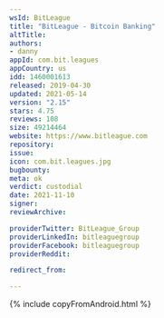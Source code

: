 ```yaml
---
wsId: BitLeague
title: "BitLeague - Bitcoin Banking"
altTitle: 
authors:
- danny
appId: com.bit.leagues
appCountry: us
idd: 1460001613
released: 2019-04-30
updated: 2021-05-14
version: "2.15"
stars: 4.75
reviews: 108
size: 49214464
website: https://www.bitleague.com
repository: 
issue: 
icon: com.bit.leagues.jpg
bugbounty: 
meta: ok
verdict: custodial
date: 2021-11-10
signer: 
reviewArchive:

providerTwitter: BitLeague_Group
providerLinkedIn: bitleaguegroup
providerFacebook: bitleaguegroup
providerReddit: 

redirect_from:

---
```


{% include copyFromAndroid.html %}
